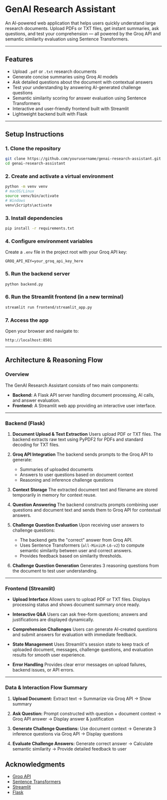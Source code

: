 
# GenAI Research Assistant

An AI-powered web application that helps users quickly understand large research documents. Upload PDFs or TXT files, get instant summaries, ask questions, and test your comprehension — all powered by the Groq API and semantic similarity evaluation using Sentence Transformers.

---

## Features

- Upload `.pdf` or `.txt` research documents
- Generate concise summaries using Groq AI models
- Ask detailed questions about the document with contextual answers
- Test your understanding by answering AI-generated challenge questions
- Semantic similarity scoring for answer evaluation using Sentence Transformers
- Interactive and user-friendly frontend built with Streamlit
- Lightweight backend built with Flask

---

## Setup Instructions

### 1. Clone the repository

```bash
git clone https://github.com/yourusername/genai-research-assistant.git
cd genai-research-assistant
````

### 2. Create and activate a virtual environment

```bash
python -m venv venv
# macOS/Linux
source venv/bin/activate
# Windows
venv\Scripts\activate
```

### 3. Install dependencies

```bash
pip install -r requirements.txt
```

### 4. Configure environment variables

Create a `.env` file in the project root with your Groq API key:

```
GROQ_API_KEY=your_groq_api_key_here
```

### 5. Run the backend server

```bash
python backend.py
```

### 6. Run the Streamlit frontend (in a new terminal)

```bash
streamlit run frontend/streamlit_app.py
```

### 7. Access the app

Open your browser and navigate to:

```
http://localhost:8501
```

---

## Architecture & Reasoning Flow

### Overview

The GenAI Research Assistant consists of two main components:

* **Backend:** A Flask API server handling document processing, AI calls, and answer evaluation.
* **Frontend:** A Streamlit web app providing an interactive user interface.

---

### Backend (Flask)

1. **Document Upload & Text Extraction**
   Users upload PDF or TXT files. The backend extracts raw text using PyPDF2 for PDFs and standard decoding for TXT files.

2. **Groq API Integration**
   The backend sends prompts to the Groq API to generate:

   * Summaries of uploaded documents
   * Answers to user questions based on document context
   * Reasoning and inference challenge questions

3. **Context Storage**
   The extracted document text and filename are stored temporarily in memory for context reuse.

4. **Question Answering**
   The backend constructs prompts combining user questions and document text and sends them to Groq API for contextual answers.

5. **Challenge Question Evaluation**
   Upon receiving user answers to challenge questions:

   * The backend gets the "correct" answer from Groq API.
   * Uses Sentence Transformers (`all-MiniLM-L6-v2`) to compute semantic similarity between user and correct answers.
   * Provides feedback based on similarity thresholds.

6. **Challenge Question Generation**
   Generates 3 reasoning questions from the document to test user understanding.

---

### Frontend (Streamlit)

* **Upload Interface**
  Allows users to upload PDF or TXT files. Displays processing status and shows document summary once ready.

* **Interactive Q\&A**
  Users can ask free-form questions; answers and justifications are displayed dynamically.

* **Comprehension Challenges**
  Users can generate AI-created questions and submit answers for evaluation with immediate feedback.

* **State Management**
  Uses Streamlit's session state to keep track of uploaded document, messages, challenge questions, and evaluation results for smooth user experience.

* **Error Handling**
  Provides clear error messages on upload failures, backend issues, or API errors.

---

### Data & Interaction Flow Summary

1. **Upload Document:**
   Extract text → Summarize via Groq API → Show summary

2. **Ask Question:**
   Prompt constructed with question + document context → Groq API answer → Display answer & justification

3. **Generate Challenge Questions:**
   Use document context → Generate 3 inference questions via Groq API → Display questions

4. **Evaluate Challenge Answers:**
   Generate correct answer → Calculate semantic similarity → Provide detailed feedback to user

## Acknowledgments

* [Groq API](https://groq.com/)
* [Sentence Transformers](https://www.sbert.net/)
* [Streamlit](https://streamlit.io/)
* [Flask](https://flask.palletsprojects.com/)


